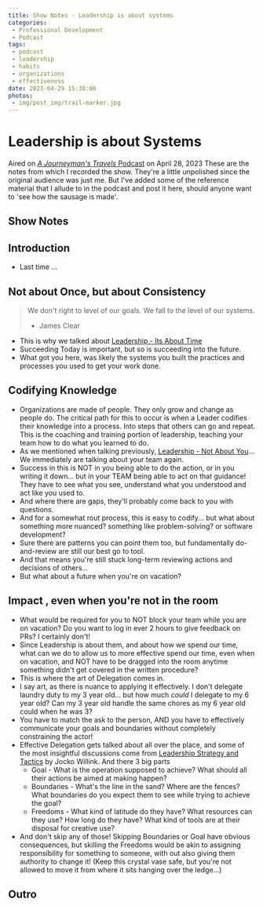 ```yaml
---
title: Show Notes - Leadership is about systems
categories:
 - Professional Development
 - Podcast
tags:
 - podcast
 - leadership
 - habits
 - organizations
 - effectiveness
date: 2023-04-29 15:30:00
photos: 
 - img/post_img/trail-marker.jpg
---
```


# Leadership is about Systems
Aired on [*A Journeyman's Travels* Podcast](https://podcasters.spotify.com/pod/show/journeymans-travels) on April 28, 2023
These are the notes from which I recorded the show. They're a little unpolished since the original audience was just me. But I've added some of the reference material that I allude to in the podcast and post it here, should anyone want to 'see how the sausage is made'. 

## Show Notes
## Introduction
- Last time ...
## Not about Once, but about Consistency

> We don't right to level of our goals. We fall to the level of our systems.
> - James Clear

- This is why we talked about [Leadership - Its About Time](/2023/04/22/show-notes-leadership-about-time)
- Succeeding Today is important, but so is succeeding into the future. 
- What got you here, was likely the systems you built the practices and processes you used to get your work done.
## Codifying Knowledge
- Organizations are made of people. They only grow and change as people do. The critical path for this to occur is when a Leader codifies their knowledge into a process. Into steps that others can go and repeat. This is the coaching and training portion of leadership, teaching your team how to do what you learned to do. 
- As we mentioned when talking previously, [Leadership - Not About You](/2023/04/15/show-notes-leadership-not-about-you)... We immediately are talking about your team again. 
- Success in this is NOT in you being able to do the action, or in you writing it down... but in your TEAM being able to act on that guidance! They have to see what you see, understand what you understood and act like you used to. 
- And where there are gaps, they'll probably come back to you with questions.
- And for a somewhat rout process, this is easy to codify... but what about something more nuanced? something like problem-solving? or software development?
- Sure there are patterns you can point them too, but fundamentally do-and-review are still our best go to tool. 
- And that means you're still stuck long-term reviewing actions and decisions of others...
- But what about a future when you're on vacation?
## Impact , even when you're not in the room
- What would be required for you to NOT block your team while you are on vacation? Do you want to log in ever 2 hours to give feedback on PRs? I certainly don't!
- Since Leadership is about them, and about how we spend our time, what can we do to allow us to more effective spend our time, even when on vacation, and NOT have to be dragged into the room anytime something didn't get covered in the written procedure?
- This is where the art of Delegation comes in.
- I say art, as there is nuance to applying it effectively. I don't delegate laundry duty to my 3 year old... but how much _could_ I delegate to my 6 year old? Can my 3 year old handle the same chores as my 6 year old could when he was 3?
- You have to match the ask to the person, AND you have to effectively communicate your goals and boundaries without completely constraining the actor!
- Effective Delegation gets talked about all over the place, and some of the most insightful discussions come from [Leadership Strategy and Tactics]() by Jocko Willink. And there 3 big parts
	- Goal - What is the operation supposed to achieve? What should all their actions be aimed at making happen?
	- Boundaries - What's the line in the sand? Where are the fences? What boundaries do you expect them to see while trying to achieve the goal?
	- Freedoms - What kind of latitude do they have? What resources can they use? How long do they have? What kind of tools are at their disposal for creative use?
- And don't skip any of those! Skipping Boundaries or Goal have obvious consequences, but skilling the Freedoms would be akin to assigning responsibility for something to someone, with out also giving them authority to change it! (Keep this crystal vase safe, but you're not allowed to move it from where it sits hanging over the ledge...)
## Outro

